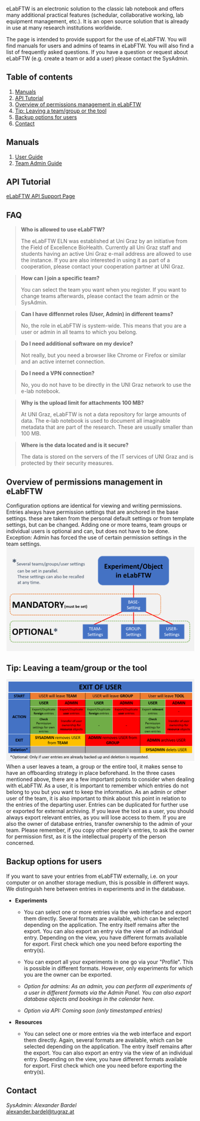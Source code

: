 eLabFTW is an electronic solution to the classic lab notebook and offers many additional practical features (schedular, collaborative working, lab equipment management, etc.). It is an open source solution that is already in use at many research institutions worldwide.

The page is intended to provide support for the use of eLabFTW. You will find manuals for users and admins of teams in eLabFTW. You will also find a list of frequently asked questions. If you have a question or request about eLabFTW (e.g. create a team or add a user) please contact the SysAdmin.

## Table of contents
1. [Manuals](#manuals)
2. [API Tutorial](#api_tutorial)
3. [Overview of permissions management in eLabFTW](#overview_permissions)
4. [Tip: Leaving a team/group or the tool](#leaving_user)
5. [Backup options for users](#backup_user)
6. [Contact](#contact)

## Manuals <a name="manuals"></a>

1. [User Guide](https://github.com/alexgu2008/elabftw_support_unigraz/raw/main/eLabFTW_BioHealth_Guide_User_en.pdf)
2. [Team Admin Guide](https://github.com/alexgu2008/elabftw_support_unigraz/raw/main/eLabFTW_Biohealth_Guide_TeamAdmin_en.pdf)

## API Tutorial <a name="api_tutorial"></a>

[eLabFTW API Support Page](https://alexgu2008.github.io/elabftw_api_support_unigraz/)

## FAQ

> **Who is allowed to use eLabFTW?**
> 
> The eLabFTW ELN was established at Uni Graz by an initiative from the Field of Excellence BioHealth. Currently all Uni Graz staff and students having an active Uni Graz e-mail address are allowed to use the instance. If you are also interested in using it as part of a cooperation, please contact your cooperation partner at UNI Graz.

> **How can I join a specific team?**
> 
> You can select the team you want when you register. If you want to change teams afterwards, please contact the team admin or the SysAdmin.

> **Can I have diffenrnet roles (User, Admin) in different teams?**
> 
> No, the role in eLabFTW is system-wide. This means that you are a user or admin in all teams to which you belong.

> **Do I need additional software on my device?**
> 
> Not really, but you need a browser like Chrome or Firefox or similar and an active internet connection.

> **Do I need a VPN connection?**
> 
> No, you do not have to be directly in the UNI Graz network to use the e-lab notebook.

> **Why is the upload limit for attachments 100 MB?**
> 
> At UNI Graz, eLabFTW is not a data repository for large amounts of data. The e-lab notebook is used to document all imaginable metadata that are part of the research. These are usually smaller than 100 MB.

> **Where is the data located and is it secure?**
> 
> The data is stored on the servers of the IT services of UNI Graz and is protected by their security measures.

## Overview of permissions management in eLabFTW <a name="overview_permissions"></a>

Configuration options are identical for viewing and writing permissions. Entries always have permission settings that are anchored in the base settings. these are taken from the personal default settings or from template settings, but can be changed. Adding one or more teams, team groups or individual users is optional and can, but does not have to be done. Exception: Admin has forced the use of certain permission settings in the team settings.
![](permissions_user.png)

## Tip: Leaving a team/group or the tool <a name="leaving_user"></a>

![](User_Exit.png)
When a user leaves a team, a group or the entire tool, it makes sense to have an offboarding strategy in place beforehand. In the three cases mentioned above, there are a few important points to consider when dealing with eLabFTW. As a user, it is important to remember which entries do not belong to you but you want to keep the information. As an admin or other user of the team, it is also important to think about this point in relation to the entries of the departing user. Entries can be duplicated for further use or exported for external archiving. If you leave the tool as a user, you should always export relevant entries, as you will lose access to them. If you are also the owner of database entries, transfer ownership to the admin of your team. Please remember, if you copy other people's entries, to ask the owner for permission first, as it is the intellectual property of the person concerned. 

## Backup options for users <a name="backup_user"></a>

If you want to save your entries from eLabFTW externally, i.e. on your computer or on another storage medium, this is possible in different ways. We distinguish here between entries in experiments and in the database.

* **Experiments**

  * You can select one or more entries via the web interface and export them directly. Several formats are        available, which can be selected depending on the application. The entry itself remains after the export.     You can also export an entry via the view of an individual entry. Depending on the view, you have             different formats available for export. First check which one you need before exporting the entry(s).
  * You can export all your experiments in one go via your "Profile". This is possible in different formats.      However, only experiments for which you are the owner can be exported.

  * *Option for admins: As an admin, you can perform all experiments of a user in different formats via the       Admin Panel. You can also export database objects and bookings in the calendar here.*

  * *Option via API: Coming soon (only timestamped entries)*

* **Resources**

  * You can select one or more entries via the web interface and export them directly. Again, several formats     are available, which can be selected depending on the application. The entry itself remains after the         export. You can also export an entry via the view of an individual entry. Depending on the view, you have     different formats available for export. First check which one you need before exporting the entry(s).

## Contact <a name="contact"></a>

*SysAdmin:* *Alexander* *Bardel*<br>
<alexander.bardel@tugraz.at> 
